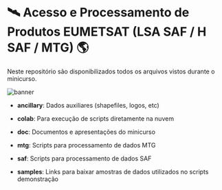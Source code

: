 # 🛰️ Acesso e Processamento de Produtos EUMETSAT (LSA SAF / H SAF / MTG) 🌎

Neste repositório são disponibilizados todos os arquivos vistos durante o minicurso.

![banner](https://github.com/diegormsouza/spaceweek2023/assets/54595784/c90c5d1b-3b21-4747-a5b2-973d33b6a6cc)

- **ancillary**: Dados auxiliares (shapefiles, logos, etc)

- **colab**: Para execução de scripts diretamente na nuvem

- **doc**: Documentos e apresentações do minicurso

- **mtg**: Scripts para processamento de dados MTG

- **saf**: Scripts para processamento de dados SAF

- **samples**: Links para baixar amostras de dados utilizados no scripts demonstração
